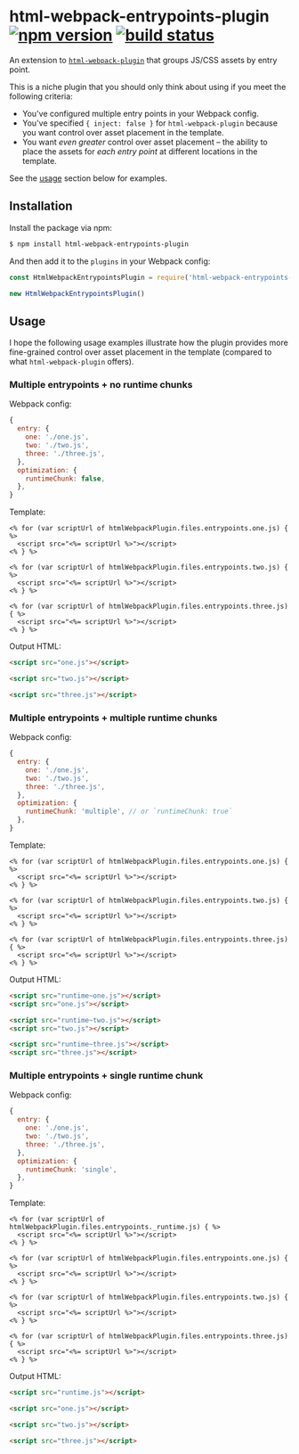 # html-webpack-entrypoints-plugin [![npm version](http://img.shields.io/npm/v/html-webpack-entrypoints-plugin.svg?style=flat-square)](https://www.npmjs.org/package/html-webpack-entrypoints-plugin) [![build status](https://img.shields.io/github/workflow/status/lukehorvat/html-webpack-entrypoints-plugin/Build?style=flat-square)](https://github.com/lukehorvat/html-webpack-entrypoints-plugin/actions/workflows/build.yml)

An extension to [`html-webpack-plugin`](https://github.com/jantimon/html-webpack-plugin) that groups JS/CSS assets by entry point.

This is a niche plugin that you should only think about using if you meet the following criteria:

- You've configured multiple entry points in your Webpack config.
- You've specified `{ inject: false }` for `html-webpack-plugin` because you want control over asset placement in the template.
- You want _even greater_ control over asset placement – the ability to place the assets for _each entry point_ at different locations in the template.

See the [usage](#usage) section below for examples.

## Installation

Install the package via npm:

```sh
$ npm install html-webpack-entrypoints-plugin
```

And then add it to the `plugins` in your Webpack config:

```js
const HtmlWebpackEntrypointsPlugin = require('html-webpack-entrypoints-plugin');
```

```js
new HtmlWebpackEntrypointsPlugin()
```

## Usage

I hope the following usage examples illustrate how the plugin provides more fine-grained control over asset placement in the template (compared to what `html-webpack-plugin` offers).

### Multiple entrypoints + no runtime chunks

Webpack config:

```js
{
  entry: {
    one: './one.js',
    two: './two.js',
    three: './three.js',
  },
  optimization: {
    runtimeChunk: false,
  },
}
```

Template:

```ejs
<% for (var scriptUrl of htmlWebpackPlugin.files.entrypoints.one.js) { %>
  <script src="<%= scriptUrl %>"></script>
<% } %>

<% for (var scriptUrl of htmlWebpackPlugin.files.entrypoints.two.js) { %>
  <script src="<%= scriptUrl %>"></script>
<% } %>

<% for (var scriptUrl of htmlWebpackPlugin.files.entrypoints.three.js) { %>
  <script src="<%= scriptUrl %>"></script>
<% } %>
```

Output HTML:

```html
<script src="one.js"></script>

<script src="two.js"></script>

<script src="three.js"></script>
```

### Multiple entrypoints + multiple runtime chunks

Webpack config:

```js
{
  entry: {
    one: './one.js',
    two: './two.js',
    three: './three.js',
  },
  optimization: {
    runtimeChunk: 'multiple', // or `runtimeChunk: true`
  },
}
```

Template:

```ejs
<% for (var scriptUrl of htmlWebpackPlugin.files.entrypoints.one.js) { %>
  <script src="<%= scriptUrl %>"></script>
<% } %>

<% for (var scriptUrl of htmlWebpackPlugin.files.entrypoints.two.js) { %>
  <script src="<%= scriptUrl %>"></script>
<% } %>

<% for (var scriptUrl of htmlWebpackPlugin.files.entrypoints.three.js) { %>
  <script src="<%= scriptUrl %>"></script>
<% } %>
```

Output HTML:

```html
<script src="runtime~one.js"></script>
<script src="one.js"></script>

<script src="runtime~two.js"></script>
<script src="two.js"></script>

<script src="runtime~three.js"></script>
<script src="three.js"></script>
```

### Multiple entrypoints + single runtime chunk

Webpack config:

```js
{
  entry: {
    one: './one.js',
    two: './two.js',
    three: './three.js',
  },
  optimization: {
    runtimeChunk: 'single',
  },
}
```

Template:

```ejs
<% for (var scriptUrl of htmlWebpackPlugin.files.entrypoints._runtime.js) { %>
  <script src="<%= scriptUrl %>"></script>
<% } %>

<% for (var scriptUrl of htmlWebpackPlugin.files.entrypoints.one.js) { %>
  <script src="<%= scriptUrl %>"></script>
<% } %>

<% for (var scriptUrl of htmlWebpackPlugin.files.entrypoints.two.js) { %>
  <script src="<%= scriptUrl %>"></script>
<% } %>

<% for (var scriptUrl of htmlWebpackPlugin.files.entrypoints.three.js) { %>
  <script src="<%= scriptUrl %>"></script>
<% } %>
```

Output HTML:

```html
<script src="runtime.js"></script>

<script src="one.js"></script>

<script src="two.js"></script>

<script src="three.js"></script>
```
